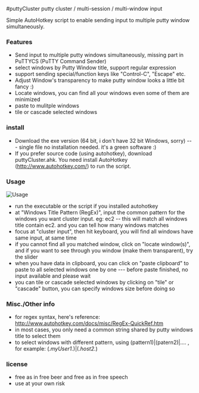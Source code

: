 #puttyCluster
putty cluster / multi-session / multi-window input

Simple AutoHotkey script to enable sending input to multiple putty window simultaneously.

### Features

* Send input to multiple putty windows simultaneously, missing part in PuTTYCS (PuTTY Command Sender)
* select windows by Putty Window title, support regular expression 
* support sending special/function keys like "Control-C", "Escape" etc.
* Adjust Window's transparency to make putty window looks a little bit fancy :)   
* Locate windows, you can find all your windows even some of them are minimized
* paste to mulitple windows
* tile or cascade selected windows

### install

* Download the exe version (64 bit, i don't have 32 bit Windows, sorry) --- single file no installation needed. it's a green software :) 
* If you prefer source code (using autohotkey), download puttyCluster.ahk. You need install AutoHotkey (http://www.autohotkey.com/) to run the script.

### Usage
![Usage](https://raw.github.com/mingbowan/puttyCluster/master/screenshot.PNG)
* run the executable or the script if you installed autohotkey 
* at "Windows Title Pattern (RegEx)", input the common pattern for the windows you want cluster input. eg: ec2   -- this will match all windows title contain ec2. and you can tell how many windows matches
* focus at "cluster input", then hit keyboard, you will find all windows have same input, at same time
* if you cannot find all you matched window, click on "locate window(s)", and if you want to see through you window (make them transparent), try the slider
* when you have data in clipboard, you can click on "paste clipboard" to paste to all selected windows one by one --- before paste finished, no input available and please wait
* you can tile or cascade selected windows by clicking on "tile" or "cascade" button, you can specify windows size before doing so
   
### Misc./Other info

* for regex syntax, here's reference: http://www.autohotkey.com/docs/misc/RegEx-QuickRef.htm
* in most cases, you only need a common string shared by putty windows title to select them
* to select windows with different pattern, using (pattern1)|(patern2)|.... , for example:  (.*myUser1.*)|(.*host2.*)

### license
* free as in free beer and free as in free speech
* use at your own risk